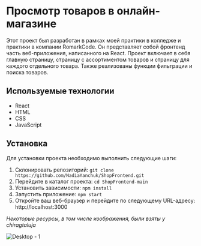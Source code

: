 # Просмотр товаров в онлайн-магазине

Этот проект был разработан в рамках моей практики в колледже и практики в компании RomarkCode. Он представляет собой фронтенд часть веб-приложения, написанного на React. Проект включает в себя главную страницу, страницу с ассортиментом товаров и страницу для каждого отдельного товара. Также реализованы функции фильтрации и поиска товаров.

## Используемые технологии

- React
- HTML
- CSS
- JavaScript

## Установка

Для установки проекта необходимо выполнить следующие шаги:

1. Склонировать репозиторий: `git clone https://github.com/NadiaYanchuk/ShopFrontend.git`
2. Перейдите в каталог проекта: `cd ShopFrontend-main`
3. Установить зависимости: `npm install`
4. Запустить приложение: `npm start` 
5. Откройте ваш веб-браузер и перейдите по следующему URL-адресу: http://localhost:3000

*Некоторые ресурсы, в том числе изображения, были взяты у chiragtaluja*

![Desktop - 1](https://github.com/NadiaYanchuk/ShopFrontend/assets/99792876/2a4cd935-99a6-42c4-84b7-62a5bd7473d6)
